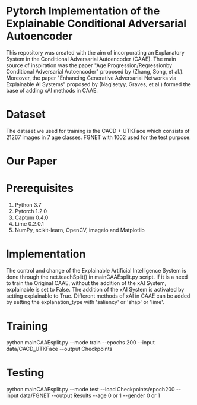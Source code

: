 # Pytorch Implementation of the Explainable Conditional Adversarial Autoencoder

This repository was created with the aim of incorporating an Explanatory System in the Conditional Adversarial Autoencoder (CAAE). The main source of inspiration was the paper "Age Progression/Regressionby Conditional Adversarial Autoencoder" proposed by (Zhang, Song, et al.). Moreover, the paper "Enhancing Generative Adversarial Networks via Explainable AI Systems" proposed by (Nagisetyy, Graves, et al.) formed the base of adding xAI methods in CAAE. 

# Dataset

The dataset we used for training is the CACD + UTKFace which consists of 21267 images in 7 age classes. FGNET with 1002 used for the test purpose.

# Our Paper

# Prerequisites

1. Python 3.7
2. Pytorch 1.2.0
3. Captum 0.4.0
4. Lime 0.2.0.1
5. NumPy, scikit-learn, OpenCV, imageio and Matplotlib

# Implementation

The control and change of the Explainable Artificial Intelligence System is done through the net.teachSplit() in mainCAAEsplit.py script. If it is a need to train the Original CAAE, without the addition of the xAI System, explainable is set to False. The addition of the xAI System is activated by setting explainable to True. Different methods of xAI in CAAE can be added by setting the explanation_type with 'saliency' or 'shap' or 'lime'.

# Training

python mainCAAEsplit.py --mode train --epochs 200 --input data/CACD_UTKFace --output Checkpoints

# Testing 

python mainCAAEsplit.py --mode test --load Checkpoints/epoch200 --input data/FGNET --output Results --age 0 or 1 --gender 0 or 1



